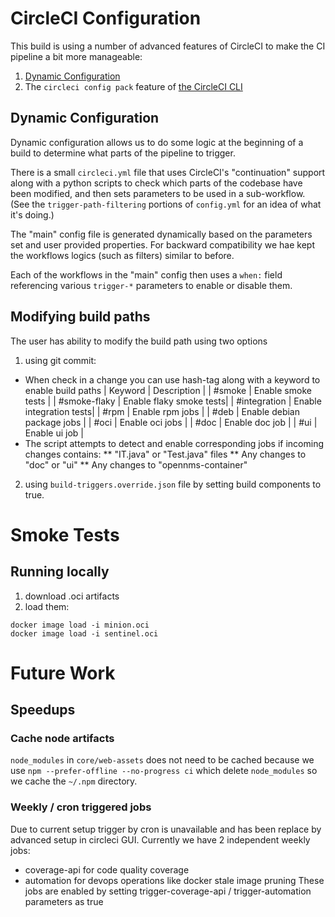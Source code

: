 # CircleCI Configuration

This build is using a number of advanced features of CircleCI to make the CI
pipeline a bit more manageable:

1. [Dynamic Configuration](https://circleci.com/docs/2.0/dynamic-config/)
2. The `circleci config pack` feature of
   [the CircleCI CLI](https://circleci.com/docs/2.0/local-cli/)

## Dynamic Configuration

Dynamic configuration allows us to do some logic at the beginning of a build
to determine what parts of the pipeline to trigger.

There is a small `circleci.yml` file that uses CircleCI's "continuation"
support along with a python scripts to check which parts of the codebase
have been modified, and then sets parameters to be used in a sub-workflow.
(See the `trigger-path-filtering` portions of `config.yml` for an idea of
what it's doing.)

The "main" config file is generated dynamically based on the parameters set and 
user provided properties. For backward compatibility we hae kept the workflows logics
(such as filters) similar to before.

Each of the workflows in the "main" config then uses a `when:` field
referencing various `trigger-*` parameters to enable or disable them.

## Modifying build paths

The user has ability to modify the build path using two options
1. using git commit:
* When check in a change you can use hash-tag along with a keyword to enable build paths
| Keyword | Description |
| #smoke  | Enable smoke tests |
| #smoke-flaky | Enable flaky smoke tests|
| #integration | Enable integration tests|
| #rpm    | Enable rpm jobs |
| #deb    | Enable debian package jobs |
| #oci    | Enable oci jobs |
| #doc    | Enable doc job  |
| #ui     | Enable ui job |
* The script attempts to detect and enable corresponding jobs if incoming changes contains:
** "IT.java" or "Test.java" files
** Any changes to "doc" or "ui" 
** Any changes to "opennms-container"

2. using `build-triggers.override.json` file by setting build components to true.

# Smoke Tests

## Running locally

1. download .oci artifacts
2. load them:
```
docker image load -i minion.oci
docker image load -i sentinel.oci
```

# Future Work

## Speedups

### Cache node artifacts

`node_modules` in `core/web-assets` does not need to be cached because we
use `npm --prefer-offline --no-progress ci` which delete `node_modules` so
 we cache the `~/.npm` directory.
### Weekly / cron triggered jobs

Due to current setup trigger by cron is unavailable and has been replace by
advanced setup in circleci GUI. Currently we have 2 independent weekly jobs:
   - coverage-api for code quality coverage
   - automation for devops operations like docker stale image pruning
These jobs are enabled by setting  trigger-coverage-api / trigger-automation
parameters as true
